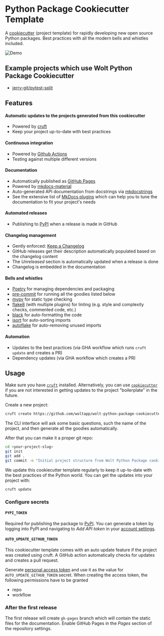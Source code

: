 # Python Package Cookiecutter Template

A [cookiecutter](https://cookiecutter.readthedocs.io/en/latest/README.html) (project template) for rapidly developing new open source Python packages. Best practices with all the modern bells and whistles included.

![Demo](https://github.com/woltapp/wolt-python-package-cookiecutter/raw/master/demo.gif)

## Example projects which use Wolt Python Package Cookiecutter
* [jerry-git/pytest-split](https://github.com/jerry-git/pytest-split)

## Features

#### Automatic updates to the projects generated from this cookiecutter

* Powered by [cruft](https://cruft.github.io/cruft/)
* Keep your project up-to-date with best practices

#### Continuous integration

* Powered by [Github Actions](https://github.com/features/actions)
* Testing against multiple different versions

#### Documentation

* Automatically published as [GitHub Pages](https://pages.github.com/)
* Powered by [mkdocs-material](https://github.com/squidfunk/mkdocs-material)
* Auto-generated API documentation from docstrings via [mkdocstrings](https://github.com/mkdocstrings/mkdocstrings)
* See the extensive list of [MkDocs plugins](https://github.com/mkdocs/mkdocs/wiki/MkDocs-Plugins) which can help you
 to tune the documentation to fit your project's needs

#### Automated releases

* Publishing to [PyPI](https://pypi.org/) when a release is made in GitHub

#### Changelog management

* Gently enforced: [Keep a Changelog](https://keepachangelog.com/en/1.0.0/)
* GitHub releases get their description automatically populated based on the changelog content
* The _Unreleased_ section is automatically updated when a release is done
* Changelog is embedded in the documentation

#### Bells and whistles

* [Poetry](https://python-poetry.org/docs/) for managing dependencies and packaging
* [pre-commit](https://pre-commit.com/) for running all the goodies listed below
* [mypy](https://flake8.pycqa.org/en/latest/) for static type checking
* [flake8](https://flake8.pycqa.org/en/latest/) (with multiple plugins) for linting (e.g. style and complexity checks, commented code, etc.)
* [black](https://black.readthedocs.io/en/stable/) for auto-formatting the code
* [isort](https://pycqa.github.io/isort/) for auto-sorting imports
* [autoflake](https://github.com/myint/autoflake) for auto-removing unused imports

#### Automation

* Updates to the best practices (via GHA workflow which runs `cruft update` and creates a PR)
* Dependency updates (via GHA workflow which creates a PR)

## Usage

Make sure you have [`cruft`](https://github.com/cruft/cruft#installation) installed. Alternatively, you can use
 [`cookiecutter`](https://cookiecutter.readthedocs.io/en/latest/installation.html) if you are not interested in
  getting updates to the project "boilerplate" in the future.

Create a new project:

```sh
cruft create https://github.com/woltapp/wolt-python-package-cookiecutter
```

The CLI interface will ask some basic questions, such the name of the project, and then generate all the goodies
 automatically.

After that you can make it a proper git repo:

```sh
cd <your-project-slug>
git init
git add .
git commit -m "Initial project structure from Wolt Python Package cookiecutter"
```

We update this cookiecutter template regularly to keep it up-to-date with the best practices of the Python world. You
 can get the updates into your project with:

```sh
cruft update
```

### Configure secrets

#### `PYPI_TOKEN`

Required for publishing the package to [PyPI](https://pypi.org/). You can generate a token by logging into PyPI and
 navigating to _Add API token_ in your [account settings](https://pypi.org/manage/account/).

#### `AUTO_UPDATE_GITHUB_TOKEN`

This cookiecutter template comes with an auto update feature if the project was created using cruft.
A GitHub action automatically checks for updates and creates a pull request.

Generate [personal access token](https://docs.github.com/en/github/authenticating-to-github/keeping-your-account-and-data-secure/creating-a-personal-access-token)
and use it as the value for `AUTO_UPDATE_GITHUB_TOKEN` secret. When creating the access token, the following
 permissions have to be granted

* repo
* workflow

### After the first release

The first release will create `gh-pages` branch which will contain the static files for the documentation. Enable GitHub
 Pages in the _Pages_ section of the repository settings.
